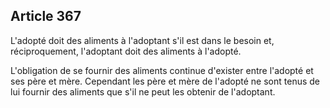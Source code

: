 Article 367
----
L'adopté doit des aliments à l'adoptant s'il est dans le besoin et,
réciproquement, l'adoptant doit des aliments à l'adopté.

L'obligation de se fournir des aliments continue d'exister entre l'adopté et ses
père et mère. Cependant les père et mère de l'adopté ne sont tenus de lui
fournir des aliments que s'il ne peut les obtenir de l'adoptant.
